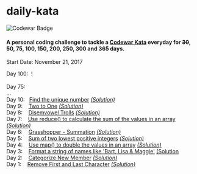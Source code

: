 # daily-kata
![Codewar Badge](https://www.codewars.com/users/tinuola/badges/large)</br>
#### A personal coding challenge to tackle a [Codewar Kata](https://www.codewars.com/) everyday for ~~30~~, ~~50~~, 75, 100, 150, 200, 250, 300 and 365 days.

Start Date: November 21, 2017</br>

Day 100:&nbsp; !  
</br>
Day 75:
</br>
...
</br>
Day 10:&nbsp;&nbsp; [Find the unique number](https://www.codewars.com/kata/585d7d5adb20cf33cb000235) [_(Solution)_]()
</br>
Day 9:&nbsp;&nbsp;&nbsp; [Two to One](https://www.codewars.com/kata/5656b6906de340bd1b0000ac) [_(Solution)_]()
</br>
Day 8:&nbsp;&nbsp;&nbsp; [Disemvowel Trolls](https://www.codewars.com/kata/52fba66badcd10859f00097e) [_(Solution)_]()
</br>
Day 7:&nbsp;&nbsp;&nbsp; [Use reduce() to calculate the sum of the values in an array](https://www.codewars.com/kata/532b4057484b0e58e8000766) [_(Solution)_]()
</br>
Day 6:&nbsp;&nbsp;&nbsp; [Grasshopper - Summation](https://www.codewars.com/kata/55d24f55d7dd296eb9000030) [_(Solution)_]()
</br>
Day 5:&nbsp;&nbsp;&nbsp; [Sum of two lowest positive integers](https://www.codewars.com/kata/558fc85d8fd1938afb000014) [_(Solution)_]()
</br>
Day 4:&nbsp;&nbsp;&nbsp; [Use map() to double the values in an array](https://www.codewars.com/kata/53951fff369894e4f10007a9) [_(Solution)_]()
</br>
Day 3:&nbsp;&nbsp;&nbsp; [Format a string of names like 'Bart, Lisa & Maggie'](https://www.codewars.com/kata/53368a47e38700bd8300030d) [(Solution]()
</br>
Day 2:&nbsp;&nbsp;&nbsp; [Categorize New Member](https://www.codewars.com/kata/5502c9e7b3216ec63c0001aa) [_(Solution)_](https://codepen.io/tinuola/pen/LOmpVL)
</br>
Day 1:&nbsp;&nbsp;&nbsp; [Remove First and Last Character](https://www.codewars.com/kata/56bc28ad5bdaeb48760009b0) [_(Solution)_](https://codepen.io/tinuola/pen/MOVjwO)
